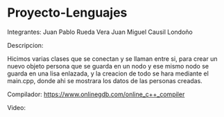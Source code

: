 # Proyecto-Lenguajes

Integrantes:
Juan Pablo Rueda Vera
Juan Miguel Causil Londoño

Descripcion:

Hicimos varias clases que se conectan y se llaman entre si, para crear un nuevo objeto persona que se guarda en un nodo y ese mismo nodo se guarda en una lisa enlazada, y la creacion de todo se hara mediante el main.cpp, donde ahi se mostrara los datos de las personas creadas. 

Compilador:
https://www.onlinegdb.com/online_c++_compiler

Video:

